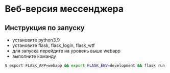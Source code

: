 # Веб-версия мессенджера

## Инструкция по запуску

* установите python3.9
* установите flask, flask\_login, flask\_wtf
* для запуска перейдите на уровень выше webapp
* выполните команду
```sh
$ export FLASK_APP=webapp && export FLASK_ENV=development && flask run 
```
